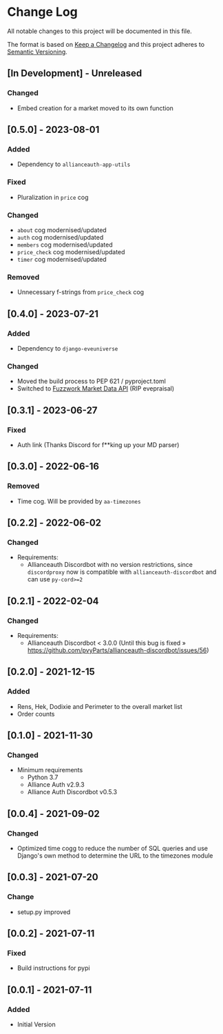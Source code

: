 # Change Log

All notable changes to this project will be documented in this file.

The format is based on [Keep a Changelog](http://keepachangelog.com/)
and this project adheres to [Semantic Versioning](http://semver.org/).

## \[In Development\] - Unreleased

### Changed

- Embed creation for a market moved to its own function

## \[0.5.0\] - 2023-08-01

### Added

- Dependency to `allianceauth-app-utils`

### Fixed

- Pluralization in `price` cog

### Changed

- `about` cog modernised/updated
- `auth` cog modernised/updated
- `members` cog modernised/updated
- `price_check` cog modernised/updated
- `timer` cog modernised/updated

### Removed

- Unnecessary f-strings from `price_check` cog

## \[0.4.0\] - 2023-07-21

### Added

- Dependency to `django-eveuniverse`

### Changed

- Moved the build process to PEP 621 / pyproject.toml
- Switched to [Fuzzwork Market Data API](https://market.fuzzwork.co.uk/api/) (RIP evepraisal)

## \[0.3.1\] - 2023-06-27

### Fixed

- Auth link (Thanks Discord for f\*\*king up your MD parser)

## \[0.3.0\] - 2022-06-16

### Removed

- Time cog. Will be provided by `aa-timezones`

## \[0.2.2\] - 2022-06-02

### Changed

- Requirements:
  - Allianceauth Discordbot with no version restrictions, since `discordproxy` now
    is compatible with `allianceauth-discordbot` and can use `py-cord>=2`

## \[0.2.1\] - 2022-02-04

### Changed

- Requirements:
  - Allianceauth Discordbot \< 3.0.0 (Until this bug is fixed » https://github.com/pvyParts/allianceauth-discordbot/issues/56)

## \[0.2.0\] - 2021-12-15

### Added

- Rens, Hek, Dodixie and Perimeter to the overall market list
- Order counts

## \[0.1.0\] - 2021-11-30

### Changed

- Minimum requirements
  - Python 3.7
  - Alliance Auth v2.9.3
  - Alliance Auth Discordbot v0.5.3

## \[0.0.4\] - 2021-09-02

### Changed

- Optimized time cogg to reduce the number of SQL queries and use Django's own
  method to determine the URL to the timezones module

## \[0.0.3\] - 2021-07-20

### Change

- setup.py improved

## \[0.0.2\] - 2021-07-11

### Fixed

- Build instructions for pypi

## \[0.0.1\] - 2021-07-11

### Added

- Initial Version
